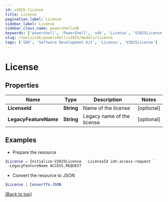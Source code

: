 ```yaml
---
id: v2025-license
title: License
pagination_label: License
sidebar_label: License
sidebar_class_name: powershellsdk
keywords: ['powershell', 'PowerShell', 'sdk', 'License', 'V2025License'] 
slug: /tools/sdk/powershell/v2025/models/license
tags: ['SDK', 'Software Development Kit', 'License', 'V2025License']
---
```



# License

## Properties

Name | Type | Description | Notes
------------ | ------------- | ------------- | -------------
**LicenseId** | **String** | Name of the license | [optional] 
**LegacyFeatureName** | **String** | Legacy name of the license | [optional] 

## Examples

- Prepare the resource
```powershell
$License = Initialize-V2025License  -LicenseId idn:access-request `
 -LegacyFeatureName ACCESS_REQUEST
```

- Convert the resource to JSON
```powershell
$License | ConvertTo-JSON
```


[[Back to top]](#) 

